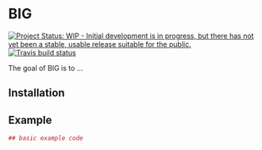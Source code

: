 
<!-- README.md is generated from README.Rmd. Please edit that file -->

# BIG

<!-- badges: start -->

[![Project Status: WIP - Initial development is in progress, but there
has not yet been a stable, usable release suitable for the
public.](https://www.repostatus.org/badges/latest/wip.svg)](https://www.repostatus.org/#wip)
[![Travis build
status](https://travis-ci.org/stephlocke/BIG.svg?branch=master)](https://travis-ci.org/stephlocke/BIG)
<!-- badges: end -->

The goal of BIG is to …

## Installation

## Example

``` r
## basic example code
```

